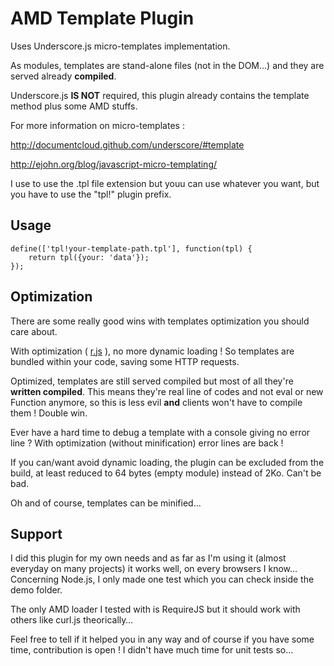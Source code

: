 # AMD Template Plugin

Uses Underscore.js micro-templates implementation.

As modules, templates are stand-alone files (not in the DOM…) and they are served already **compiled**.

Underscore.js **IS NOT** required, this plugin already contains the template method plus some AMD stuffs.

For more information on micro-templates :

http://documentcloud.github.com/underscore/#template

http://ejohn.org/blog/javascript-micro-templating/

I use to use the .tpl file extension but youu can use whatever you want, but you have to use the "tpl!" plugin prefix.

## Usage
```
define(['tpl!your-template-path.tpl'], function(tpl) {
	return tpl({your: 'data'});
});
```

## Optimization

There are some really good wins with templates optimization you should care about.

With optimization ( [r.js](http://requirejs.org/docs/optimization.html) ), no more dynamic loading ! So templates are bundled within your code, saving some HTTP requests.

Optimized, templates are still served compiled but most of all they're **written compiled**. This means they're real line of codes and not eval or new Function anymore, so this is less evil **and** clients won't have to compile them ! Double win.

Ever have a hard time to debug a template with a console giving no error line ? With optimization (without minification) error lines are back !

If you can/want avoid dynamic loading, the plugin can be excluded from the build, at least reduced to 64 bytes (empty module) instead of 2Ko. Can't be bad.

Oh and of course, templates can be minified… 

## Support

I did this plugin for my own needs and as far as I'm using it (almost everyday on many projects) it works well, on every browsers I know… Concerning Node.js, I only made one test which you can check inside the demo folder.

The only AMD loader I tested with is RequireJS but it should work with others like curl.js theorically…

Feel free to tell if it helped you in any way and of course if you have some time, contribution is open ! I didn't have much time for unit tests so…